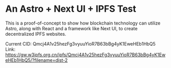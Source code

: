 # An Astro + Next UI + IPFS Test

This is a proof-of-concept to show how blockchain technology can utilize Astro, along with React and a framework like Next UI, to create decentralized IPFS websites.

Current CID: Qmcj4A1v25hezFg3vyuuYioR7B63bBg4yK1EweHEb1HbQ5
Link: https://gw.w3ipfs.org.cn/ipfs/Qmcj4A1v25hezFg3vyuuYioR7B63bBg4yK1EweHEb1HbQ5/?filename=dist-2